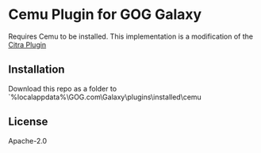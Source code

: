 # Cemu Plugin for GOG Galaxy

Requires Cemu to be installed. This implementation is a modification of the [Citra Plugin](https://github.com/j-selby/galaxy-integration-citra) 

## Installation

Download this repo as a folder to 
`%localappdata%\GOG.com\Galaxy\plugins\installed\cemu


## License

Apache-2.0